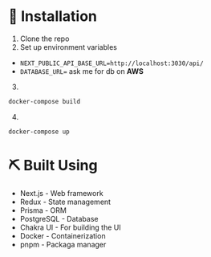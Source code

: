 # 💾 Installation
1. Clone the repo
2. Set up environment variables 
* `NEXT_PUBLIC_API_BASE_URL=http://localhost:3030/api/`
* `DATABASE_URL=` ask me for db on **AWS**
3.
```sh
docker-compose build
```
4.
```sh
docker-compose up 
```

# ⛏️ Built Using
- Next.js - Web framework
- Redux - State management
- Prisma - ORM
- PostgreSQL - Database
- Chakra UI - For building the UI
- Docker - Containerization
- pnpm - Packaga manager
